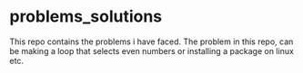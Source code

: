 # problems_solutions
This repo contains the problems i have faced. The problem in this repo, can be making a loop that selects even numbers or installing a package on linux etc.
